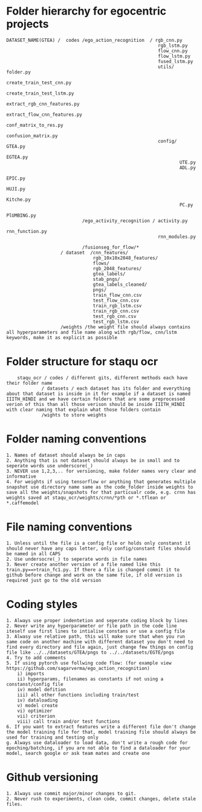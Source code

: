 # Folder hierarchy for egocentric projects

```
DATASET_NAME(GTEA) /  codes /ego_action_recognition  / rgb_cnn.py
                                                        rgb_lstm.py
                                                        flow_cnn.py
                                                        flow_lstm.py
                                                        fused_lstm.py
                                                        utils/ folder.py
                                                                create_train_test_cnn.py
                                                                create_train_test_lstm.py
                                                                extract_rgb_cnn_features.py
                                                                extract_flow_cnn_features.py
                                                                conf_matrix_to_res.py
                                                                confusion_matrix.py
                                                        config/ GTEA.py
                                                                EGTEA.py
                                                                UTE.py
                                                                ADL.py
                                                                EPIC.py
                                                                HUJI.py
                                                                Kitche.py
                                                                PC.py
                                                                PlUMBING.py
                            /ego_activity_recognition / activity.py
                                                        rnn_function.py
                                                        rnn_modules.py

                            /fusionseg_for_flow/*
                    / dataset  /cnn_features/         
                                rgb_10x10x2048_features/  
                                flows/                
                                rgb_2048_features/        
                                gtea_labels/          
                                stab_pngs/                
                                gtea_labels_cleaned/  
                                pngs/
                                train_flow_cnn.csv     
                                test_flow_cnn.csv         
                                train_rgb_lstm.csv
                                train_rgb_cnn.csv                      
                                test_rgb_cnn.csv
                                test_rgb_lstm.csv
                    /weights /the weight file should always contains all hyperparameters and file name along with rgb/flow, cnn/lstm keywords, make it as explicit as possible
```
# Folder structure for staqu ocr
```
    staqu_ocr / codes / different gits, different methods each have their folder name
             / datasets / each dataset has its folder and everything about that dataset is inside in it for example if a dataset is named IIITH_HINDI and we have certain folders that are some preprocessed verion of this than all those verison should be inside IIITH_HINDI with clear naming that explain what those folders contain
             /wights to store weights
 ```
# Folder naming conventions
    1. Names of dataset should always be in caps
    2. Anything that is not dataset should always be in small and to seperate words use underscore(_)
    3. NEVER use 1,2,3,.. for versioning, make folder names very clear and informative
    4. For weights if using tensorflow or anything that generates multiple snapshot use directory name same as the code_folder inside weights to save all the weights/snapshots for that particualr code, e.g. crnn has weights saved at staqu_ocr/weights/crnn/*pth or *.tflean or *.caffemodel

# File naming conventions
    1. Unless until the file is a config file or holds only constanst it should never have any caps letter, only config/constant files should be named in all CAPS
    2. Use undersocre(_) to seperate words in file names
    3. Never create another version of a file named like this train.py==>train_fc1.py. If there a file is changed commit it to github before change and work on the same file, if old version is required just go to the old version

# Coding styles
    1. Always use proper indentetion and seperate coding block by lines
    2. Never write any hyperparameter or file path in the code line iteself use first lines to intialise constans or use a config file
    3. Alwasy use relative path, this will make sure that when you run same code on another machine with different dataset you don't need to find every directory and file again, just change few things on config file like ../../datasets/GTEA/pngs to ../../datasets/EGTE/pngs
    4. Try to add comments 
    5. If using pytorch use follwing code flow: (for example view https://github.com/sagarverma/ego_action_recognition)
        i) imports
        ii) hyperparams, filenames as constants if not using a constanst/config file
        iv) model defition
        iii) all other functions including train/test
        iv) dataloading
        v) model create
        vi) optimizer
        vii) criterion 
        viii) call train and/or test functions
    6. If you want to extract features write a different file don't change the model training file for that, model training file should always be used for training and testing only
    g. Always use dataloader to load data, don't write a rough code for epoching/batching, if you are not able to find a dataloader for your model, search google or ask team mates and create one

# Github versioning
    1. Always use commit major/minor changes to git.
    2. Never rush to experiments, clean code, commit changes, delete stale files.
    